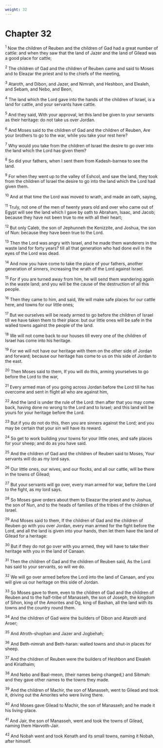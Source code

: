 ```yaml
---
weight: 32
---
```


# Chapter 32

<sup>1</sup> Now the children of Reuben and the children of Gad had a great number of cattle: and when they saw that the land of Jazer and the land of Gilead was a good place for cattle; 

<sup>2</sup> The children of Gad and the children of Reuben came and said to Moses and to Eleazar the priest and to the chiefs of the meeting, 

<sup>3</sup> Ataroth, and Dibon, and Jazer, and Nimrah, and Heshbon, and Elealeh, and Sebam, and Nebo, and Beon, 

<sup>4</sup> The land which the Lord gave into the hands of the children of Israel, is a land for cattle, and your servants have cattle. 

<sup>5</sup> And they said, With your approval, let this land be given to your servants as their heritage: do not take us over Jordan. 

<sup>6</sup> And Moses said to the children of Gad and the children of Reuben, Are your brothers to go to the war, while you take your rest here? 

<sup>7</sup> Why would you take from the children of Israel the desire to go over into the land which the Lord has given them? 

<sup>8</sup> So did your fathers, when I sent them from Kadesh-barnea to see the land. 

<sup>9</sup> For when they went up to the valley of Eshcol, and saw the land, they took from the children of Israel the desire to go into the land which the Lord had given them. 

<sup>10</sup> And at that time the Lord was moved to wrath, and made an oath, saying, 

<sup>11</sup> Truly, not one of the men of twenty years old and over who came out of Egypt will see the land which I gave by oath to Abraham, Isaac, and Jacob; because they have not been true to me with all their heart; 

<sup>12</sup> But only Caleb, the son of Jephunneh the Kenizzite, and Joshua, the son of Nun: because they have been true to the Lord. 

<sup>13</sup> Then the Lord was angry with Israel, and he made them wanderers in the waste land for forty years? till all that generation who had done evil in the eyes of the Lord was dead. 

<sup>14</sup> And now you have come to take the place of your fathers, another generation of sinners, increasing the wrath of the Lord against Israel. 

<sup>15</sup> For if you are turned away from him, he will send them wandering again in the waste land; and you will be the cause of the destruction of all this people. 

<sup>16</sup> Then they came to him, and said, We will make safe places for our cattle here, and towns for our little ones; 

<sup>17</sup> But we ourselves will be ready armed to go before the children of Israel till we have taken them to their place: but our little ones will be safe in the walled towns against the people of the land. 

<sup>18</sup> We will not come back to our houses till every one of the children of Israel has come into his heritage. 

<sup>19</sup> For we will not have our heritage with them on the other side of Jordan and forward; because our heritage has come to us on this side of Jordan to the east. 

<sup>20</sup> Then Moses said to them, If you will do this, arming yourselves to go before the Lord to the war, 

<sup>21</sup> Every armed man of you going across Jordan before the Lord till he has overcome and sent in flight all who are against him, 

<sup>22</sup> And the land is under the rule of the Lord: then after that you may come back, having done no wrong to the Lord and to Israel; and this land will be yours for your heritage before the Lord. 

<sup>23</sup> But if you do not do this, then you are sinners against the Lord; and you may be certain that your sin will have its reward. 

<sup>24</sup> So get to work building your towns for your little ones, and safe places for your sheep; and do as you have said. 

<sup>25</sup> And the children of Gad and the children of Reuben said to Moses, Your servants will do as my lord says. 

<sup>26</sup> Our little ones, our wives, and our flocks, and all our cattle, will be there in the towns of Gilead; 

<sup>27</sup> But your servants will go over, every man armed for war, before the Lord to the fight, as my lord says. 

<sup>28</sup> So Moses gave orders about them to Eleazar the priest and to Joshua, the son of Nun, and to the heads of families of the tribes of the children of Israel. 

<sup>29</sup> And Moses said to them, If the children of Gad and the children of Reuben go with you over Jordan, every man armed for the fight before the Lord, and all the land is given into your hands, then let them have the land of Gilead for a heritage: 

<sup>30</sup> But if they do not go over with you armed, they will have to take their heritage with you in the land of Canaan. 

<sup>31</sup> Then the children of Gad and the children of Reuben said, As the Lord has said to your servants, so will we do. 

<sup>32</sup> We will go over armed before the Lord into the land of Canaan, and you will give us our heritage on this side of Jordan. 

<sup>33</sup> So Moses gave to them, even to the children of Gad and the children of Reuben and to the half-tribe of Manasseh, the son of Joseph, the kingdom of Sihon, king of the Amorites and Og, king of Bashan, all the land with its towns and the country round them. 

<sup>34</sup> And the children of Gad were the builders of Dibon and Ataroth and Aroer; 

<sup>35</sup> And Atroth-shophan and Jazer and Jogbehah; 

<sup>36</sup> And Beth-nimrah and Beth-haran: walled towns and shut-in places for sheep. 

<sup>37</sup> And the children of Reuben were the builders of Heshbon and Elealeh and Kiriathaim; 

<sup>38</sup> And Nebo and Baal-meon, (their names being changed,) and Sibmah: and they gave other names to the towns they made. 

<sup>39</sup> And the children of Machir, the son of Manasseh, went to Gilead and took it, driving out the Amorites who were living there. 

<sup>40</sup> And Moses gave Gilead to Machir, the son of Manasseh; and he made it his living-place. 

<sup>41</sup> And Jair, the son of Manasseh, went and took the towns of Gilead, naming them Havvoth-Jair. 

<sup>42</sup> And Nobah went and took Kenath and its small towns, naming it Nobah, after himself. 


